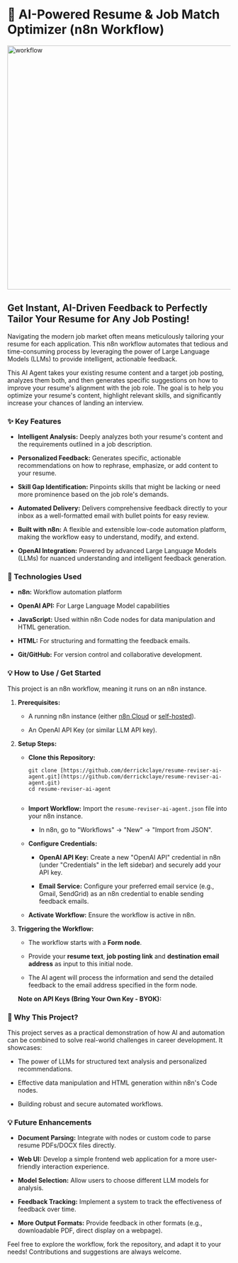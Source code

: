 # 🤖 AI-Powered Resume & Job Match Optimizer (n8n Workflow)

<img width="1476" height="550" alt="workflow" src="https://github.com/user-attachments/assets/50348187-1775-417c-b99a-ca3b232b8fae" />

## Get Instant, AI-Driven Feedback to Perfectly Tailor Your Resume for Any Job Posting!

Navigating the modern job market often means meticulously tailoring your resume for each application. This n8n workflow automates that tedious and time-consuming process by leveraging the power of Large Language Models (LLMs) to provide intelligent, actionable feedback.

This AI Agent takes your existing resume content and a target job posting, analyzes them both, and then generates specific suggestions on how to improve your resume's alignment with the job role. The goal is to help you optimize your resume's content, highlight relevant skills, and significantly increase your chances of landing an interview.

### ✨ Key Features

* **Intelligent Analysis:** Deeply analyzes both your resume's content and the requirements outlined in a job description.

* **Personalized Feedback:** Generates specific, actionable recommendations on how to rephrase, emphasize, or add content to your resume.

* **Skill Gap Identification:** Pinpoints skills that might be lacking or need more prominence based on the job role's demands.

* **Automated Delivery:** Delivers comprehensive feedback directly to your inbox as a well-formatted email with bullet points for easy review.

* **Built with n8n:** A flexible and extensible low-code automation platform, making the workflow easy to understand, modify, and extend.

* **OpenAI Integration:** Powered by advanced Large Language Models (LLMs) for nuanced understanding and intelligent feedback generation.

### 🚀 Technologies Used

* **n8n:** Workflow automation platform

* **OpenAI API:** For Large Language Model capabilities 

* **JavaScript:** Used within n8n Code nodes for data manipulation and HTML generation.

* **HTML:** For structuring and formatting the feedback emails.

* **Git/GitHub:** For version control and collaborative development.

### 💡 How to Use / Get Started

This project is an n8n workflow, meaning it runs on an n8n instance.

1.  **Prerequisites:**

    * A running n8n instance (either [n8n Cloud](https://n8n.io/cloud/) or [self-hosted](https://www.google.com/search?q=https://n8n.io/self-hosted/)).

    * An OpenAI API Key (or similar LLM API key).

2.  **Setup Steps:**

    * **Clone this Repository:**

        ```
        git clone [https://github.com/derrickclaye/resume-reviser-ai-agent.git](https://github.com/derrickclaye/resume-reviser-ai-agent.git)
        cd resume-reviser-ai-agent
        
        
        ```

    * **Import Workflow:** Import the `resume-reviser-ai-agent.json` file into your n8n instance.

        * In n8n, go to "Workflows" -> "New" -> "Import from JSON".

    * **Configure Credentials:**

        * **OpenAI API Key:** Create a new "OpenAI API" credential in n8n (under "Credentials" in the left sidebar) and securely add your API key.

        * **Email Service:** Configure your preferred email service (e.g., Gmail, SendGrid) as an n8n credential to enable sending feedback emails.

    * **Activate Workflow:** Ensure the workflow is active in n8n.

3.  **Triggering the Workflow:**

    * The workflow starts with a **Form node**.

    * Provide your **resume text**, **job posting link** and **destination email address** as input to this initial node.

    * The AI agent will process the information and send the detailed feedback to the email address specified in the form node.

    **Note on API Keys (Bring Your Own Key - BYOK):**
    
### 🎯 Why This Project?

This project serves as a practical demonstration of how AI and automation can be combined to solve real-world challenges in career development. It showcases:

* The power of LLMs for structured text analysis and personalized recommendations.

* Effective data manipulation and HTML generation within n8n's Code nodes.

* Building robust and secure automated workflows.

### 💡 Future Enhancements

* **Document Parsing:** Integrate with nodes or custom code to parse resume PDFs/DOCX files directly.

* **Web UI:** Develop a simple frontend web application for a more user-friendly interaction experience.

* **Model Selection:** Allow users to choose different LLM models for analysis.

* **Feedback Tracking:** Implement a system to track the effectiveness of feedback over time.

* **More Output Formats:** Provide feedback in other formats (e.g., downloadable PDF, direct display on a webpage).

Feel free to explore the workflow, fork the repository, and adapt it to your needs! Contributions and suggestions are always welcome.
